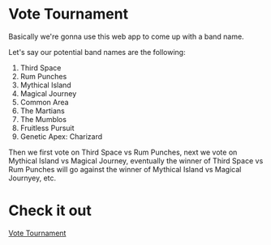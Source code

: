 # Vote Tournament

Basically we're gonna use this web app to come up with a band name.

Let's say our potential band names are the following:

1. Third Space
2. Rum Punches
3. Mythical Island
4. Magical Journey
5. Common Area
6. The Martians
7. The Mumblos
8. Fruitless Pursuit
9. Genetic Apex: Charizard

Then we first vote on Third Space vs Rum Punches, next we vote on Mythical Island vs Magical Journey, eventually the winner of Third Space vs Rum Punches will go against the winner of Mythical Island vs Magical Journyey, etc.

# Check it out

[Vote Tournament](http://votetournament.com)

